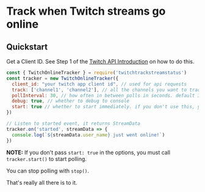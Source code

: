 # Track when Twitch streams go online

## Quickstart

Get a Client ID. See Step 1 of the [Twitch API Introduction](https://dev.twitch.tv/docs/api/#introduction) on how to do this.

```js
const { TwitchOnlineTracker } = require('twitchtrackstreamstatus')
const tracker = new TwitchOnlineTracker({
  client_id: "your twitch app client id", // used for api requests
  track: ['channel1', 'channel2'], // all the channels you want to track
  pollInterval: 30, // how often in between polls in seconds. default 30
  debug: true, // whether to debug to console
  start: true // whether to start immediately. if you don't use this, you must call .start() later
})

// Listen to started event, it returns StreamData
tracker.on('started', streamData => {
  console.log(`${streamData.user_name} just went online!`)
})
```

**NOTE:** If you don't pass `start: true` in the options, you must call `tracker.start()` to start polling.

You can stop polling with `stop()`.

That's really all there is to it.
